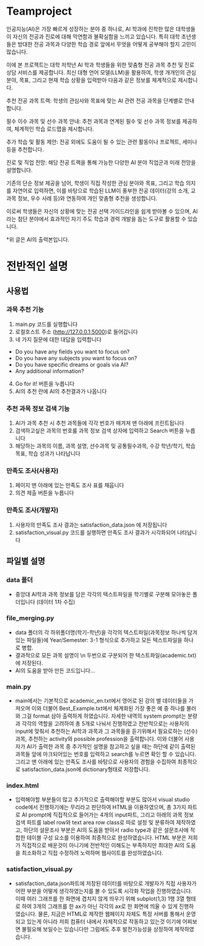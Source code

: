 ﻿# Teamproject

인공지능(AI)은 가장 빠르게 성장하는 분야 중 하나로, AI 학과에 진학한 많은 대학생들이 자신의 전공과 진로에 대해 막연함과 불확실함을 느끼고 있습니다. 특히 대학 초년생들은 방대한 전공 과목과 다양한 학습 경로 앞에서 무엇을 어떻게 공부해야 할지 고민이 많습니다.

이에 본 프로젝트는 대학 저학년 AI 학과 학생들을 위한 맞춤형 전공 과목 추천 및 진로 상담 서비스를 제공합니다. 최신 대형 언어 모델(LLM)을 활용하여, 학생 개개인의 관심 분야, 목표, 그리고 현재 학습 상황을 입력받아 다음과 같은 정보를 체계적으로 제시합니다.

추천 전공 과목 트랙: 학생의 관심사와 목표에 맞는 AI 관련 전공 과목을 단계별로 안내합니다.

필수 이수 과목 및 선수 과목 안내: 추천 과목과 연계된 필수 및 선수 과목 정보를 제공하여, 체계적인 학습 로드맵을 제시합니다.

추가 학습 및 활동 제안: 전공 외에도 도움이 될 수 있는 관련 활동이나 프로젝트, 세미나 등을 추천합니다.

진로 및 직업 전망: 해당 전공 트랙을 통해 가능한 다양한 AI 분야 직업군과 미래 전망을 설명합니다.

기존의 단순 정보 제공을 넘어, 학생이 직접 작성한 관심 분야와 목표, 그리고 학습 의지를 자연어로 입력하면, 이를 바탕으로 학습된 LLM이 풍부한 전공 데이터(강의 소개, 교과목 정보, 우수 사례 등)와 연동하여 개인 맞춤형 추천을 생성합니다.

이로써 학생들은 자신의 상황에 맞는 전공 선택 가이드라인을 쉽게 받아볼 수 있으며, AI라는 첨단 분야에서 효과적인 자기 주도 학습과 경력 개발을 돕는 도구로 활용할 수 있습니다.

*위 글은 AI의 출력본입니다.


# 전반적인 설명
## 사용법
### 과목 추천 기능
1. main.py 코드를 실행합니다
2. 로컬호스트 주소 (http://127.0.0.1:5000)로 들어갑니다
3. 네 가지 질문에 대한 대답을 입력합니다
- Do you have any fields you want to focus on?
- Do you have any subjects you want to focus on?
- Do you have specific dreams or goals via AI?
- Any additional information?
4. Go for it! 버튼을 누릅니다
5. AI의 추천 란에 AI의 추천결과가 나옵니다
### 추천 과목 정보 검색 기능
1. AI가 과목 추천 시 추천 과목들에 각각 번호가 매겨져 맨 아래에 프린트됩니다
2. 검색하고싶은 과목의 번호룰 과목 정보 검색 상자에 입력하고 Search 버튼을 누릅니다
3. 해당하는 과목의 이름, 과목 설명, 선수과목 및 공통필수과목, 수강 학년/학기, 학습 목표, 학습 성과가 나타납니다
### 만족도 조사(사용자)
1. 페이지 맨 아래에 있는 만족도 조사 표를 채웁니다
2. 의견 제출 버튼을 누릅니다
### 만족도 조사(개발자)
1. 사용자의 만족도 조사 결과는 satisfaction_data.json 에 저장됩니다
2. satisfaction_visual.py 코드를 실행하면 만족도 조사 결과가 시각화되어 나타납니다
## 파일별 설명
### data 폴더
- 중앙대 AI학과 과목 정보를 담은 각각의 텍스트파일을 학기별로 구분해 모아놓은 폴더입니다 (데이터 1차 수집)
### file_merging.py
- data 폴더의 각 하위폴더명(학기-학년)을 각각의 텍스트파일(과목정보 하나씩 담겨있는 파일들)에 Year/Semester: 3-1 형식으로 추가하고 모든 텍스트파일을 하나로 병합.
- 결과적으로 모든 과목 설명이 \n 두번으로 구분되어 한 텍스트파일(academic.txt)에 저장된다.
- AI의 도움을 받아 만든 코드입니다...
### main.py
- main에서는 기본적으로 academic_en.txt에서 영어로 된 강의 별 데이터들을 가져오며 이와 더불어 Best_Example.txt에서 체계화된 가장 좋은 예 중 하나를 불러와 그걸 format 삼아 출력하게 하였습니다. 
자세한 내역의 system prompt는 분량과 각각의 역할을 고려하여 총 5개로 나눠서 진행하였고 전반적으로는 사용자의 input에 맞춰서 추천하는 AI학과 과목과 그 과목들을 듣기위해서 필요로하는 (선수)과목, 추천하는 activity와 possible profession을 출력합니다. 
이와 더불어 사용자가 AI가 출력한 과목 중 추가적인 설명을 참고하고 싶을 때는 하단에 같이 출력된 과목들 앞에 마크되어있는 번호를 입력하고 search를 누르면 확인 할 수 있습니다. 그리고 맨 아래에 있는 만족도 조사를 바탕으로 사용자의 경험을 수집하여 최종적으로 satisfaction_data.json에 dictionary형태로 저장합니다.
### index.html
- 입력해야할 부분들이 많고 추가적으로 출력해야할 부분도 많아서 visual studio code에서 진행하기에는 무리라고 판단하여 HTML을 이용하였으며, 총 3가지 파트로 AI prompt에 직접적으로 들어가는 4개의 input파트, 그리고 아래의 과목 정보 검색 파트를 label row와 text area row class로 따로 설정 및 분류하여 제작하였고, 하단의 설문조사 부분은 AI의 도움을 받아서 radio type과 같은 설문조사에 적합한 테이블 구성 요소를 이용하여 최종적으로 완성하였습니다. 
HTML 부분은 저희가 직접적으로 배운것이 아니기에 전반적인 이해도는 부족하지만 최대한 AI의 도움을 최소화하고 직접 수정하려 노력하며 웹사이트를 완성하였습니다. 
### satisfaction_visual.py
- satisfaction_data.json파트에 저장된 데이터를 바탕으로 개발자가 직접 사용자가 어떤 부분을 어떻게 생각하였는지를 볼 수 있도록 시각화 작업을 진행하였습니다. 이때 여러 그래프를 한 화면에 겹치지 않게 띄우기 위해 subplot(1,3) 1행 3열 형태로 하여 3개의 그래프를 한 ax가 아닌 각각의 ax로 한 화면에 띄울 수 있게 진행하였습니다. 
물론, 지금은 HTML로 제작한 웹페이지 자체도 특정 서버를 통해서 운영되고 있는게 아니라 저희 컴퓨터 내에서 자체적으로 작동하고 있는것 이기에 어찌보면 불필요해 보일수는 있습니다만 그럼에도 추후 발전가능성을 상정하여 제작하였습니다.
